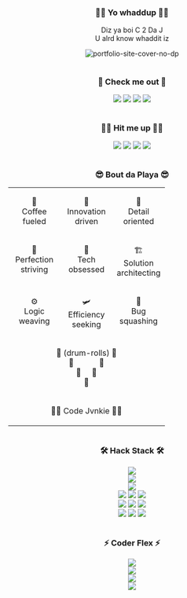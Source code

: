 # <h3 align="center"> ✌🏻 Yo whaddup ✌🏻  </h3>
<p align="center">Diz ya boi C 2 Da J</br>
U alrd know whaddit iz  
</p>
<p align="center"><img src="portfolio-site-cover-no-dp.png.png" alt="portfolio-site-cover-no-dp"></p>


# <h3 align="center"> 🫷 Check me out 🫸 </h3>
<p align="center">
<a href="https://www.youtube.com/@Terminal247-ti7cs"><img src="https://img.shields.io/badge/YouTube-%23FF0000.svg?style=for-the-badge&logo=YouTube&logoColor=white"></a>
<a href="https://medium.com/@cj.christopherjude"><img src="https://img.shields.io/badge/Medium-gray?style=for-the-badge&logo=medium&logoColor=white"></a>
<a href="https://dev.to/christopherjude"><img src="https://img.shields.io/badge/dev.to-white?style=for-the-badge&logo=dev.to&logoColor=black"></a>
<a href="https://www.twitch.tv/numerounomun0"><img src="https://img.shields.io/badge/Twitch-%239146FF.svg?style=for-the-badge&logo=Twitch&logoColor=white"></a>
</p>

# <h3 align="center"> 🤘🏼 Hit me up 🤘🏼 </h3>
<p align="center">
  <a href="https://www.linkedin.com/in/christopherjude/"><img src="https://img.shields.io/badge/linkedin-%230077B5.svg?style=for-the-badge&logo=linkedin&logoColor=white"></a>
  <a href="https://www.facebook.com/cj.christopherjude"><img src="https://img.shields.io/badge/Facebook-%231877F2.svg?style=for-the-badge&logo=Facebook&logoColor=white"></a>
  <a href="https://t.me/cjchristopherjude"><img src="https://img.shields.io/badge/Telegram-2CA5E0?style=for-the-badge&logo=telegram&logoColor=white"></a>
  <a href="mailto:cj.christopherjude@gmail.com"><img src="https://img.shields.io/badge/Gmail-D14836?style=for-the-badge&logo=gmail&logoColor=white"></a>
</p>

# <h3 align="center"> 😎 Bout da Playa 😎 </h3>
<table align="center" width="100%">
<tr>
    <td valign="top" halign="left" width="33%">
        <p align="center">
            🍵 <br>Coffee <br>fueled <br>
        </p>
    </td>
    <td valign="top" width="33%">
        <p align="center">
            🤔 <br>Innovation <br>driven <br>
        </p>
    </td>
    <td valign="top" width="33%">
        <p align="center">
            📃 <br>Detail <br>oriented <br>
        </p>
    </td>
</tr>
    <tr>
    <td valign="top" halign="left" width="33%">
        <p align="center">
            💯 <br>Perfection <br>striving <br>
        </p>
    </td>
    <td valign="top" width="33%">
        <p align="center">
            🤖 <br>Tech <br>obsessed <br>
        </p>
    </td>
    <td valign="top" width="33%">
        <p align="center">
            🏗️ <br>Solution <br>architecting <br>
        </p>
    </td>
</tr>
    <tr>
    <td valign="top" halign="left" width="33%">
        <p align="center">
            ⚙️ <br>Logic <br>weaving <br>
        </p>
    </td>
    <td valign="top" width="33%">
        <p align="center">
            🛩️ <br>Efficiency <br>seeking <br>
        </p>
    </td>
    <td valign="top" width="33%">
        <p align="center">
            🐞 <br>Bug <br>squashing <br>
        </p>
    </td>
</tr>
    <tr>
    <td valign="top" width="100%" colspan="3">
      <p align="center">
        🥁 (drum-rolls) 🥁</br>
        🥁&nbsp;&nbsp;&nbsp;&nbsp;&nbsp;&nbsp;&nbsp;&nbsp;&nbsp;&nbsp;&nbsp;&nbsp;🥁</br>
        🥁 &nbsp;&nbsp;&nbsp; 🥁</br>
        🥁</br>
      </p>
    </td>
  </tr>
    <tr>
    <td valign="top" width="100%" colspan="3">
      <p align="center">
        🧑‍💻 Code Jvnkie 🧑‍💻</br>
      </p>
    </td>
  </tr>
</table>

# <h3 align="center"> 🛠️ Hack Stack 🛠️ </h3>
<p align="center">
    <img src="https://img.shields.io/badge/c-%2300599C.svg?style=for-the-badge&logo=c&logoColor=white">
    <br>
    <img src="https://img.shields.io/badge/-Web3-F16822?style=for-the-badge&logo=web3.js&logoColor=white">
    <br>
    <img src="https://img.shields.io/badge/-TypeScript-3178C6?style=for-the-badge&logo=typescript&logoColor=white">
    <br>
    <img src="https://img.shields.io/badge/Rust-white?style=for-the-badge&logo=rust&logoColor=black">
    <img src="https://img.shields.io/badge/-Java-007396?style=for-the-badge&logo=java&logoColor=white&labelColor=007396&color=007396">
    <img src="https://img.shields.io/badge/-AWS-232F3E?style=for-the-badge&logo=amazon-aws&logoColor=white">
    <br>
    <img src="https://img.shields.io/badge/redis-%23DD0031.svg?style=for-the-badge&logo=redis&logoColor=white">
    <img src="https://img.shields.io/badge/-Swift-FA7343?style=for-the-badge&logo=swift&logoColor=white">
    <img src="https://img.shields.io/badge/-Python-3776AB?style=for-the-badge&logo=python&logoColor=white">
    <br>
    <img src="https://img.shields.io/badge/-Docker-2496ED?style=for-the-badge&logo=docker&logoColor=white">
    <img src="https://img.shields.io/badge/-Solidity-363636?style=for-the-badge&logo=solidity&logoColor=white">
    <img src="https://img.shields.io/badge/GraphQL-%23E434AA.svg?style=for-the-badge&logo=graphql&logoColor=white">
    <br>
</p>

# <h3 align="center"> ⚡ Coder Flex ⚡ </h3>
<div align="center">
    <img src="https://github-readme-stats.vercel.app/api?username=christopherjude&show_icons=true&theme=radical">
    <br>
    <img src="https://github-readme-streak-stats.herokuapp.com/?user=christopherjude&theme=radical&ring=FF6F61&fire=FF6F61&sideNums=FF6F61&sideLabels=FF6F61&currStreakNum=FF6F61&currStreakLabel=FF6F61&dates=FF6F61&stroke=141321&background=141321">
    <br>
    <img src="https://github-profile-trophy.vercel.app/?username=christopherjude&theme=radical&column=FF6F61&row=FF6F61&no-frame=true&no-bg=true">
    <br>
    <a href="https://github.com/ashutosh00710/github-readme-activity-graph">
        <img src="https://github-readme-activity-graph.vercel.app/graph?username=christopherjude&bg_color=141321&color=a5ed07&line=fe428e&point=00bd97&area=true&hide_border=true">
    </a>
</div>


